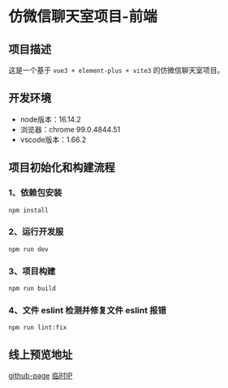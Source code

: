 # 仿微信聊天室项目-前端

## 项目描述

这是一个基于 `vue3 + element-plus + vite3` 的仿微信聊天室项目。

## 开发环境

* node版本：16.14.2
* 浏览器：chrome 99.0.4844.51
* vscode版本：1.66.2

## 项目初始化和构建流程

### 1、依赖包安装

```shell
npm install
```

### 2、运行开发服

```shell
npm run dev
```

### 3、项目构建

```shell
npm run build
```

### 4、文件 eslint 检测并修复文件 eslint 报错

```shell
npm run lint:fix
```

## 线上预览地址

[github-page](https://sheng1998.github.io/The-Modelled-Wechat/)
[临时IP](http://119.91.74.150:3000/#/)
